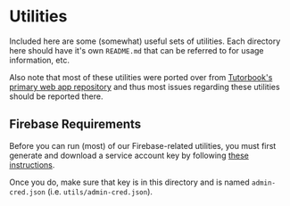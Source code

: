 # Utilities

Included here are some (somewhat) useful sets of utilities. Each directory here
should have it's own `README.md` that can be referred to for usage information,
etc.

Also note that most of these utilities were ported over from [Tutorbook's
primary web app repository](https://github.com/tutorbookapp/tutorbook) and thus
most issues regarding these utilities should be reported there.

## Firebase Requirements

Before you can run (most) of our Firebase-related utilities, you must first
generate and download a service account key by following [these
instructions](https://firebase.google.com/docs/admin/setup#initialize-sdk).

Once you do, make sure that key is in this directory and is named
`admin-cred.json` (i.e. `utils/admin-cred.json`).
